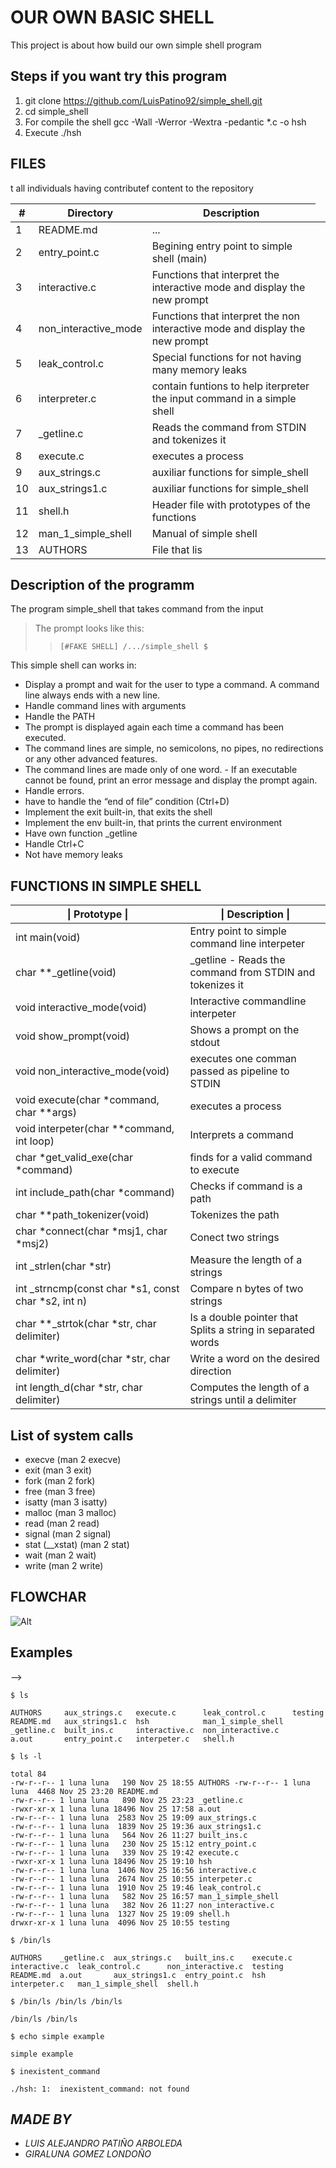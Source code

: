 #  OUR OWN BASIC SHELL
This project is about how build our own simple shell program

## Steps if you want try this program

1. git clone https://github.com/LuisPatino92/simple_shell.git
2. cd simple_shell
3. For compile the shell 
gcc -Wall -Werror -Wextra -pedantic *.c -o hsh
4. Execute
 ./hsh


## **FILES**
<table>
<thead>
<tr>
  <th>#</th>
  <th>Directory</th>
  <th>Description</th>
</tr>
</thead>
<tbody>
<tr>
  <td>1</td>
  <td> README.md</td>
  <td>...<td>
</tr>
<tr>
  <td>2</td>
  <td>entry_point.c</td>
  <td>Begining entry point to simple shell (main)</td>	
</tr>
<tr>
  <td>3</td>
  <td>interactive.c</td>
  <td>Functions that interpret the interactive mode and display the new prompt  </td>
</tr>
<tr>
  <td>4</td>
  <td>non_interactive_mode</td>
  <td>Functions that interpret the non interactive mode and display the new prompt</td>
</tr>
<tr>
  <td>5</td>
  <td>leak_control.c</td>
  <td>Special functions for not having many memory leaks</td>
</tr>
<tr>
  <td>6</td>
  <td>interpreter.c</td>
  <td>contain funtions to help iterpreter the input command in a simple shell</td>
</tr>
<tr>
  <td>7</td>
  <td>_getline.c</td>
  <td>Reads the command from STDIN and tokenizes it</td>
</tr>
<tr>
  <td>8</td>
  <td>execute.c</td>
  <td>executes a process</td>
</tr>
<tr>
  <td>9</td>
  <td>aux_strings.c</td>
  <td>auxiliar functions for simple_shell</td>
</tr>
<tr>
  <td>10</td>
  <td>aux_strings1.c</td>
  <td>auxiliar functions for simple_shell</td>
</tr>
<tr>
  <td>11</td>
  <td>shell.h</td>
  <td>Header file with prototypes of the functions</td>
</tr>
<tr>
  <td>12</td>
  <td>man_1_simple_shell</td>
  <td>Manual of simple shell</td>
</tr>
<tr>
  <td>13</td>
  <td>AUTHORS</td>
  <td>File that lis</td>
</tr>
t all individuals having contributef content to the repository
</tbody>
</table>

## Description of the programm

The program simple_shell that takes command from the input

> The prompt looks like this:
>>`[#FAKE SHELL] /.../simple_shell $`

This simple shell can works in:

  - Display a prompt and wait for the user to type a command. A command line always ends with a new line.
  - Handle command lines with arguments
  - Handle the PATH
  - The prompt is displayed again each time a command has been executed.
  -  The command lines are simple, no semicolons, no pipes, no redirections or any other advanced features.
  - The command lines are made only of one word. - If an executable cannot be found, print an error message and display the prompt again.
  - Handle errors.
  - have to handle the “end of file” condition (Ctrl+D)
  - Implement the exit built-in, that exits the shell
  - Implement the env built-in, that prints the current environment
  - Have own function _getline
  - Handle Ctrl+C
  - Not have memory leaks


## FUNCTIONS IN SIMPLE SHELL 

<table>
<thead>
<tr>
  <th>| Prototype |</th>
  <th>| Description   |</th>
</tr>
</thead>
<tbody>
<tr>
  <td>int main(void) </td>
  <td> Entry point to simple command line interpeter</td>
</tr>
<tr>
  <td>char **_getline(void) </td>
  <td>_getline - Reads the command from STDIN and tokenizes it</td>
</tr>
<tr>
  <td>void interactive_mode(void) </td>
  <td>Interactive commandline interpeter</td>
</tr>
<tr>
  <td>void show_prompt(void) </td>
  <td>Shows a prompt on the stdout</td>
</tr>
<tr>
  <td>void non_interactive_mode(void) </td>
  <td>executes one comman passed as pipeline to STDIN</td>
</tr>
<tr>
  <td>void execute(char *command, char **args) </td>
  <td>executes a process</td>
</tr>
<tr>
  <td>void interpeter(char **command, int loop) </td>
  <td>Interprets a command</td>
</tr>
<tr>
  <td>char *get_valid_exe(char *command) </td>
  <td> finds for a valid command to execute</td>
</tr>
<tr>
  <td>int include_path(char *command) </td>
  <td>Checks if command is a path</td>
</tr>
<tr>
  <td>char **path_tokenizer(void)</td>
  <td> Tokenizes the path</td>
</tr>
<tr>
  <td>char *connect(char *msj1, char *msj2)</td>
  <td>Conect two strings</td>
</tr>
<tr>
  <td>int _strlen(char *str)</td>
  <td>Measure the length of a strings</td>
</tr>
<tr>
  <td>int _strncmp(const char *s1, const char *s2, int n) </td>
  <td>Compare n bytes of  two strings</td>
</tr>
<tr>
  <td>char **_strtok(char *str, char delimiter) </td>
  <td>Is a double pointer that  Splits a string in separated words</td>
</tr>
<tr>
  <td>char *write_word(char *str, char delimiter) </td>
  <td>Write a word on the desired direction</td>
</tr>
<tr>
  <td>
int length_d(char *str, char delimiter) </td>
  <td>Computes the length of a strings until a delimiter</td>
</tr>
</tbody>
</table>

## List of system calls
* execve (man 2 execve)
* exit (man 3 exit)
* fork (man 2 fork)
* free (man 3 free)
* isatty (man 3 isatty)
* malloc (man 3 malloc)
* read (man 2 read)
* signal (man 2 signal)
* stat (__xstat) (man 2 stat)
* wait (man 2 wait)
* write (man 2 write)


## FLOWCHAR

![Alt](https://i.imgur.com/MDG6aqr.jpg "Flowchar")


## Examples
 -->
 	

`$ ls`

```
AUTHORS     aux_strings.c   execute.c      leak_control.c      testing
README.md   aux_strings1.c  hsh            man_1_simple_shell
_getline.c  built_ins.c     interactive.c  non_interactive.c
a.out       entry_point.c   interpeter.c   shell.h
```

`$ ls -l`

```
total 84
-rw-r--r-- 1 luna luna   190 Nov 25 18:55 AUTHORS -rw-r--r-- 1 luna luna  4468 Nov 25 23:20 README.md
-rw-r--r-- 1 luna luna   890 Nov 25 23:23 _getline.c
-rwxr-xr-x 1 luna luna 18496 Nov 25 17:58 a.out
-rw-r--r-- 1 luna luna  2583 Nov 25 19:09 aux_strings.c
-rw-r--r-- 1 luna luna  1839 Nov 25 19:36 aux_strings1.c
-rw-r--r-- 1 luna luna   564 Nov 26 11:27 built_ins.c
-rw-r--r-- 1 luna luna   230 Nov 25 15:12 entry_point.c
-rw-r--r-- 1 luna luna   339 Nov 25 19:42 execute.c
-rwxr-xr-x 1 luna luna 18496 Nov 25 19:10 hsh
-rw-r--r-- 1 luna luna  1406 Nov 25 16:56 interactive.c
-rw-r--r-- 1 luna luna  2674 Nov 25 10:55 interpeter.c
-rw-r--r-- 1 luna luna  1910 Nov 25 19:46 leak_control.c
-rw-r--r-- 1 luna luna   582 Nov 25 16:57 man_1_simple_shell
-rw-r--r-- 1 luna luna   382 Nov 26 11:27 non_interactive.c
-rw-r--r-- 1 luna luna  1327 Nov 25 19:09 shell.h
drwxr-xr-x 1 luna luna  4096 Nov 25 10:55 testing
```

`$ /bin/ls `
```
AUTHORS    _getline.c  aux_strings.c   built_ins.c    execute.c  interactive.c  leak_control.c      non_interactive.c  testing
README.md  a.out       aux_strings1.c  entry_point.c  hsh        interpeter.c   man_1_simple_shell  shell.h
```

`$ /bin/ls /bin/ls /bin/ls`
```
/bin/ls /bin/ls
```

`$ echo simple example`
```
simple example
```
`$ inexistent_command`
```
./hsh: 1:  inexistent_command: not found
```

## _**MADE BY**_
  * _LUIS ALEJANDRO PATIÑO ARBOLEDA_
  * _GIRALUNA GOMEZ LONDOÑO_




